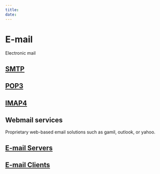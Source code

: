 ```yaml
---
title: 
date: 
---
```


# E-mail

Electronic mail

## [SMTP](2020-11-11--15-52-43Z--smtp.md)

## [POP3](2020-11-11--15-53-17Z--pop3.md)

## [IMAP4](2020-11-11--15-53-43Z--imap4.md)

## Webmail services

Proprietary web-based email solutions such as gamil, outlook, or yahoo.

## [E-mail Servers](2020-11-11--15-58-38Z--e_mail_servers.md)

## [E-mail Clients](2020-11-12--15-03-53Z--e_mail_clients.md)

